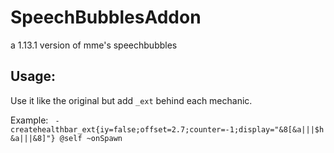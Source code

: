 # SpeechBubblesAddon
a 1.13.1 version of mme's speechbubbles

## Usage:
Use it like the original but add `_ext` behind each mechanic. <br>

Example:
```  - createhealthbar_ext{iy=false;offset=2.7;counter=-1;display="&8[&a|||$h&a|||&8]"} @self ~onSpawn ```
